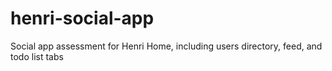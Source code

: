 # henri-social-app
Social app assessment for Henri Home, including users directory, feed, and todo list tabs
